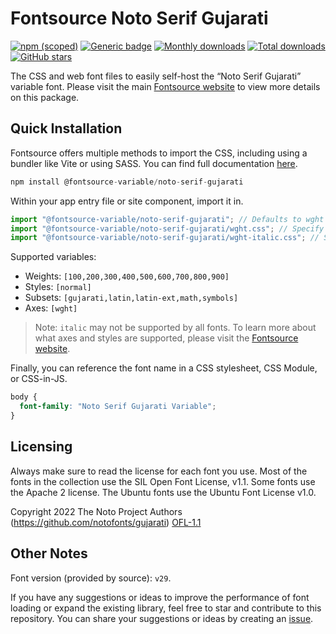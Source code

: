 # Fontsource Noto Serif Gujarati

[![npm (scoped)](https://img.shields.io/npm/v/@fontsource-variable/noto-serif-gujarati?color=brightgreen)](https://www.npmjs.com/package/@fontsource-variable/noto-serif-gujarati) [![Generic badge](https://img.shields.io/badge/fontsource-passing-brightgreen)](https://github.com/fontsource/fontsource) [![Monthly downloads](https://badgen.net/npm/dm/@fontsource-variable/noto-serif-gujarati)](https://github.com/fontsource/fontsource) [![Total downloads](https://badgen.net/npm/dt/@fontsource-variable/noto-serif-gujarati)](https://github.com/fontsource/fontsource) [![GitHub stars](https://img.shields.io/github/stars/fontsource/fontsource.svg?style=social&label=Star)](https://github.com/fontsource/fontsource/stargazers)

The CSS and web font files to easily self-host the “Noto Serif Gujarati” variable font. Please visit the main [Fontsource website](https://fontsource.org/fonts/noto-serif-gujarati) to view more details on this package.

## Quick Installation

Fontsource offers multiple methods to import the CSS, including using a bundler like Vite or using SASS. You can find full documentation [here](https://fontsource.org/docs/getting-started/introduction).

```javascript
npm install @fontsource-variable/noto-serif-gujarati
```

Within your app entry file or site component, import it in.

```javascript
import "@fontsource-variable/noto-serif-gujarati"; // Defaults to wght axis
import "@fontsource-variable/noto-serif-gujarati/wght.css"; // Specify axis
import "@fontsource-variable/noto-serif-gujarati/wght-italic.css"; // Specify axis and style
```

Supported variables:
- Weights: `[100,200,300,400,500,600,700,800,900]`
- Styles: `[normal]`
- Subsets: `[gujarati,latin,latin-ext,math,symbols]`
- Axes: `[wght]`

> Note: `italic` may not be supported by all fonts. To learn more about what axes and styles are supported, please visit the [Fontsource website](https://fontsource.org/fonts/noto-serif-gujarati).

Finally, you can reference the font name in a CSS stylesheet, CSS Module, or CSS-in-JS.

```css
body {
  font-family: "Noto Serif Gujarati Variable";
}
```

## Licensing
Always make sure to read the license for each font you use. Most of the fonts in the collection use the SIL Open Font License, v1.1. Some fonts use the Apache 2 license. The Ubuntu fonts use the Ubuntu Font License v1.0.

Copyright 2022 The Noto Project Authors (https://github.com/notofonts/gujarati)
[OFL-1.1](https://openfontlicense.org)

## Other Notes
Font version (provided by source): `v29`.

If you have any suggestions or ideas to improve the performance of font loading or expand the existing library, feel free to star and contribute to this repository. You can share your suggestions or ideas by creating an [issue](https://github.com/fontsource/fontsource/issues).